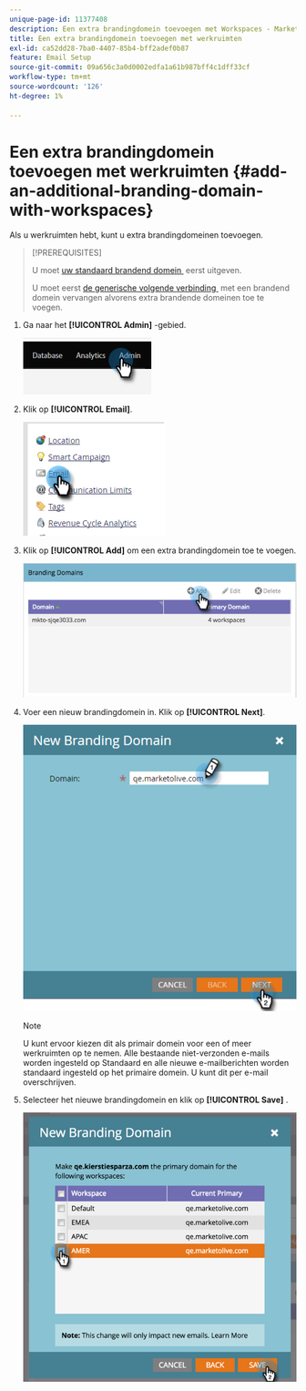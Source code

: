 ```yaml
---
unique-page-id: 11377408
description: Een extra brandingdomein toevoegen met Workspaces - Marketo Docs - Productdocumentatie
title: Een extra brandingdomein toevoegen met werkruimten
exl-id: ca52dd28-7ba0-4407-85b4-bff2adef0b87
feature: Email Setup
source-git-commit: 09a656c3a0d0002edfa1a61b987bff4c1dff33cf
workflow-type: tm+mt
source-wordcount: '126'
ht-degree: 1%

---
```


# Een extra brandingdomein toevoegen met werkruimten {#add-an-additional-branding-domain-with-workspaces}

Als u werkruimten hebt, kunt u extra brandingdomeinen toevoegen.

>[!PREREQUISITES]
>
>U moet [&#x200B; uw standaard brandend domein &#x200B;](/help/marketo/product-docs/administration/email-setup/add-multiple-branding-domains/edit-your-default-branding-domain.md) eerst uitgeven.
>
>U moet eerst [&#x200B; de generische volgende verbinding &#x200B;](/help/marketo/product-docs/administration/email-setup/add-multiple-branding-domains/edit-your-default-branding-domain-with-workspaces.md) met een brandend domein vervangen alvorens extra brandende domeinen toe te voegen.

1. Ga naar het **[!UICONTROL Admin]** -gebied.

   ![](assets/add-an-additional-branding-domain-with-workspaces-1.png)

1. Klik op **[!UICONTROL Email]**.

   ![](assets/add-an-additional-branding-domain-with-workspaces-2.png)

1. Klik op **[!UICONTROL Add]** om een extra brandingdomein toe te voegen.

   ![](assets/add-an-additional-branding-domain-with-workspaces-3.png)

1. Voer een nieuw brandingdomein in. Klik op **[!UICONTROL Next]**.

   ![](assets/add-an-additional-branding-domain-with-workspaces-4.png)

   >[!NOTE]
   >
   >U kunt ervoor kiezen dit als primair domein voor een of meer werkruimten op te nemen. Alle bestaande niet-verzonden e-mails worden ingesteld op Standaard en alle nieuwe e-mailberichten worden standaard ingesteld op het primaire domein. U kunt dit per e-mail overschrijven.

1. Selecteer het nieuwe brandingdomein en klik op **[!UICONTROL Save]** .

   ![](assets/add-an-additional-branding-domain-with-workspaces-5.png)
